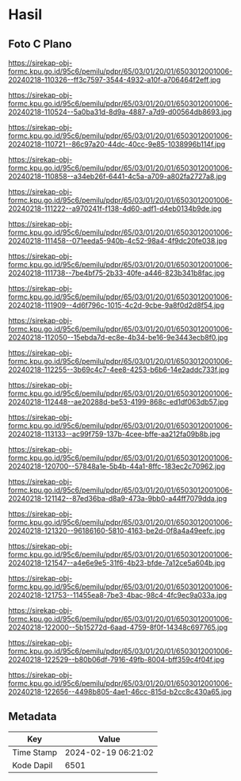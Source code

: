 # Hasil

## Foto C Plano

https://sirekap-obj-formc.kpu.go.id/95c6/pemilu/pdpr/65/03/01/20/01/6503012001006-20240218-110326--ff3c7597-3544-4932-a10f-a706464f2eff.jpg

https://sirekap-obj-formc.kpu.go.id/95c6/pemilu/pdpr/65/03/01/20/01/6503012001006-20240218-110524--5a0ba31d-8d9a-4887-a7d9-d00564db8693.jpg

https://sirekap-obj-formc.kpu.go.id/95c6/pemilu/pdpr/65/03/01/20/01/6503012001006-20240218-110721--86c97a20-44dc-40cc-9e85-1038996b114f.jpg

https://sirekap-obj-formc.kpu.go.id/95c6/pemilu/pdpr/65/03/01/20/01/6503012001006-20240218-110858--a34eb26f-6441-4c5a-a709-a802fa2727a8.jpg

https://sirekap-obj-formc.kpu.go.id/95c6/pemilu/pdpr/65/03/01/20/01/6503012001006-20240218-111222--a970241f-f138-4d60-adf1-d4eb0134b9de.jpg

https://sirekap-obj-formc.kpu.go.id/95c6/pemilu/pdpr/65/03/01/20/01/6503012001006-20240218-111458--071eeda5-940b-4c52-98a4-4f9dc20fe038.jpg

https://sirekap-obj-formc.kpu.go.id/95c6/pemilu/pdpr/65/03/01/20/01/6503012001006-20240218-111738--7be4bf75-2b33-40fe-a446-823b341b8fac.jpg

https://sirekap-obj-formc.kpu.go.id/95c6/pemilu/pdpr/65/03/01/20/01/6503012001006-20240218-111909--4d6f796c-1015-4c2d-9cbe-9a8f0d2d8f54.jpg

https://sirekap-obj-formc.kpu.go.id/95c6/pemilu/pdpr/65/03/01/20/01/6503012001006-20240218-112050--15ebda7d-ec8e-4b34-be16-9e3443ecb8f0.jpg

https://sirekap-obj-formc.kpu.go.id/95c6/pemilu/pdpr/65/03/01/20/01/6503012001006-20240218-112255--3b69c4c7-4ee8-4253-b6b6-14e2addc733f.jpg

https://sirekap-obj-formc.kpu.go.id/95c6/pemilu/pdpr/65/03/01/20/01/6503012001006-20240218-112448--ae20288d-be53-4199-868c-ed1df063db57.jpg

https://sirekap-obj-formc.kpu.go.id/95c6/pemilu/pdpr/65/03/01/20/01/6503012001006-20240218-113133--ac99f759-137b-4cee-bffe-aa212fa09b8b.jpg

https://sirekap-obj-formc.kpu.go.id/95c6/pemilu/pdpr/65/03/01/20/01/6503012001006-20240218-120700--57848a1e-5b4b-44a1-8ffc-183ec2c70962.jpg

https://sirekap-obj-formc.kpu.go.id/95c6/pemilu/pdpr/65/03/01/20/01/6503012001006-20240218-121142--87ed36ba-d8a9-473a-9bb0-a44ff7079dda.jpg

https://sirekap-obj-formc.kpu.go.id/95c6/pemilu/pdpr/65/03/01/20/01/6503012001006-20240218-121320--96186160-5810-4163-be2d-0f8a4a49eefc.jpg

https://sirekap-obj-formc.kpu.go.id/95c6/pemilu/pdpr/65/03/01/20/01/6503012001006-20240218-121547--a4e6e9e5-31f6-4b23-bfde-7a12ce5a604b.jpg

https://sirekap-obj-formc.kpu.go.id/95c6/pemilu/pdpr/65/03/01/20/01/6503012001006-20240218-121753--11455ea8-7be3-4bac-98c4-4fc9ec9a033a.jpg

https://sirekap-obj-formc.kpu.go.id/95c6/pemilu/pdpr/65/03/01/20/01/6503012001006-20240218-122000--5b15272d-6aad-4759-8f0f-14348c697765.jpg

https://sirekap-obj-formc.kpu.go.id/95c6/pemilu/pdpr/65/03/01/20/01/6503012001006-20240218-122529--b80b06df-7916-49fb-8004-bff359c4f04f.jpg

https://sirekap-obj-formc.kpu.go.id/95c6/pemilu/pdpr/65/03/01/20/01/6503012001006-20240218-122656--4498b805-4ae1-46cc-815d-b2cc8c430a65.jpg


## Metadata

| Key        | Value               |
| ---------- | ------------------- |
| Time Stamp | 2024-02-19 06:21:02 |
| Kode Dapil | 6501                |



